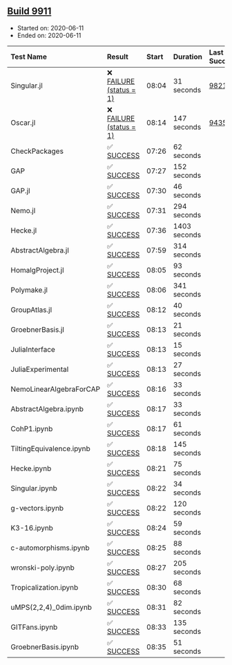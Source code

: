 ## [Build 9911](https://oscarci.mathematik.uni-kl.de/job/oscar/9911/)

* Started on: 2020-06-11
* Ended on: 2020-06-11

| Test Name    | Result | Start | Duration | Last Success | First Failure |
|:-------------|:-------|:------|:---------|:-------------|:--------------|
| Singular.jl | ❌ [FAILURE (status = 1)](https://oscarci.mathematik.uni-kl.de/job/oscar/9911/artifact/logs/build-9911/Singular.jl.log) | 08:04 | 31 seconds | [9821](https://oscarci.mathematik.uni-kl.de/job/oscar/9821/) | [9822](https://oscarci.mathematik.uni-kl.de/job/oscar/9822/) |
| Oscar.jl | ❌ [FAILURE (status = 1)](https://oscarci.mathematik.uni-kl.de/job/oscar/9911/artifact/logs/build-9911/Oscar.jl.log) | 08:14 | 147 seconds | [9435](https://oscarci.mathematik.uni-kl.de/job/oscar/9435/) | [9436](https://oscarci.mathematik.uni-kl.de/job/oscar/9436/) |
| CheckPackages | ✅ [SUCCESS](https://oscarci.mathematik.uni-kl.de/job/oscar/9911/artifact/logs/build-9911/CheckPackages.log) | 07:26 | 62 seconds |  |  |
| GAP | ✅ [SUCCESS](https://oscarci.mathematik.uni-kl.de/job/oscar/9911/artifact/logs/build-9911/GAP.log) | 07:27 | 152 seconds |  |  |
| GAP.jl | ✅ [SUCCESS](https://oscarci.mathematik.uni-kl.de/job/oscar/9911/artifact/logs/build-9911/GAP.jl.log) | 07:30 | 46 seconds |  |  |
| Nemo.jl | ✅ [SUCCESS](https://oscarci.mathematik.uni-kl.de/job/oscar/9911/artifact/logs/build-9911/Nemo.jl.log) | 07:31 | 294 seconds |  |  |
| Hecke.jl | ✅ [SUCCESS](https://oscarci.mathematik.uni-kl.de/job/oscar/9911/artifact/logs/build-9911/Hecke.jl.log) | 07:36 | 1403 seconds |  |  |
| AbstractAlgebra.jl | ✅ [SUCCESS](https://oscarci.mathematik.uni-kl.de/job/oscar/9911/artifact/logs/build-9911/AbstractAlgebra.jl.log) | 07:59 | 314 seconds |  |  |
| HomalgProject.jl | ✅ [SUCCESS](https://oscarci.mathematik.uni-kl.de/job/oscar/9911/artifact/logs/build-9911/HomalgProject.jl.log) | 08:05 | 93 seconds |  |  |
| Polymake.jl | ✅ [SUCCESS](https://oscarci.mathematik.uni-kl.de/job/oscar/9911/artifact/logs/build-9911/Polymake.jl.log) | 08:06 | 341 seconds |  |  |
| GroupAtlas.jl | ✅ [SUCCESS](https://oscarci.mathematik.uni-kl.de/job/oscar/9911/artifact/logs/build-9911/GroupAtlas.jl.log) | 08:12 | 40 seconds |  |  |
| GroebnerBasis.jl | ✅ [SUCCESS](https://oscarci.mathematik.uni-kl.de/job/oscar/9911/artifact/logs/build-9911/GroebnerBasis.jl.log) | 08:13 | 21 seconds |  |  |
| JuliaInterface | ✅ [SUCCESS](https://oscarci.mathematik.uni-kl.de/job/oscar/9911/artifact/logs/build-9911/JuliaInterface.log) | 08:13 | 15 seconds |  |  |
| JuliaExperimental | ✅ [SUCCESS](https://oscarci.mathematik.uni-kl.de/job/oscar/9911/artifact/logs/build-9911/JuliaExperimental.log) | 08:13 | 27 seconds |  |  |
| NemoLinearAlgebraForCAP | ✅ [SUCCESS](https://oscarci.mathematik.uni-kl.de/job/oscar/9911/artifact/logs/build-9911/NemoLinearAlgebraForCAP.log) | 08:16 | 33 seconds |  |  |
| AbstractAlgebra.ipynb | ✅ [SUCCESS](https://oscarci.mathematik.uni-kl.de/job/oscar/9911/artifact/logs/build-9911/AbstractAlgebra.ipynb.log) | 08:17 | 33 seconds |  |  |
| CohP1.ipynb | ✅ [SUCCESS](https://oscarci.mathematik.uni-kl.de/job/oscar/9911/artifact/logs/build-9911/CohP1.ipynb.log) | 08:17 | 61 seconds |  |  |
| TiltingEquivalence.ipynb | ✅ [SUCCESS](https://oscarci.mathematik.uni-kl.de/job/oscar/9911/artifact/logs/build-9911/TiltingEquivalence.ipynb.log) | 08:18 | 145 seconds |  |  |
| Hecke.ipynb | ✅ [SUCCESS](https://oscarci.mathematik.uni-kl.de/job/oscar/9911/artifact/logs/build-9911/Hecke.ipynb.log) | 08:21 | 75 seconds |  |  |
| Singular.ipynb | ✅ [SUCCESS](https://oscarci.mathematik.uni-kl.de/job/oscar/9911/artifact/logs/build-9911/Singular.ipynb.log) | 08:22 | 34 seconds |  |  |
| g-vectors.ipynb | ✅ [SUCCESS](https://oscarci.mathematik.uni-kl.de/job/oscar/9911/artifact/logs/build-9911/g-vectors.ipynb.log) | 08:22 | 120 seconds |  |  |
| K3-16.ipynb | ✅ [SUCCESS](https://oscarci.mathematik.uni-kl.de/job/oscar/9911/artifact/logs/build-9911/K3-16.ipynb.log) | 08:24 | 59 seconds |  |  |
| c-automorphisms.ipynb | ✅ [SUCCESS](https://oscarci.mathematik.uni-kl.de/job/oscar/9911/artifact/logs/build-9911/c-automorphisms.ipynb.log) | 08:25 | 88 seconds |  |  |
| wronski-poly.ipynb | ✅ [SUCCESS](https://oscarci.mathematik.uni-kl.de/job/oscar/9911/artifact/logs/build-9911/wronski-poly.ipynb.log) | 08:27 | 205 seconds |  |  |
| Tropicalization.ipynb | ✅ [SUCCESS](https://oscarci.mathematik.uni-kl.de/job/oscar/9911/artifact/logs/build-9911/Tropicalization.ipynb.log) | 08:30 | 68 seconds |  |  |
| uMPS(2,2,4)_0dim.ipynb | ✅ [SUCCESS](https://oscarci.mathematik.uni-kl.de/job/oscar/9911/artifact/logs/build-9911/uMPS-2-2-4-_0dim.ipynb.log) | 08:31 | 82 seconds |  |  |
| GITFans.ipynb | ✅ [SUCCESS](https://oscarci.mathematik.uni-kl.de/job/oscar/9911/artifact/logs/build-9911/GITFans.ipynb.log) | 08:33 | 135 seconds |  |  |
| GroebnerBasis.ipynb | ✅ [SUCCESS](https://oscarci.mathematik.uni-kl.de/job/oscar/9911/artifact/logs/build-9911/GroebnerBasis.ipynb.log) | 08:35 | 51 seconds |  |  |
